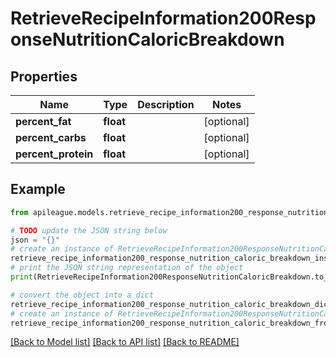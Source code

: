 # RetrieveRecipeInformation200ResponseNutritionCaloricBreakdown


## Properties

Name | Type | Description | Notes
------------ | ------------- | ------------- | -------------
**percent_fat** | **float** |  | [optional] 
**percent_carbs** | **float** |  | [optional] 
**percent_protein** | **float** |  | [optional] 

## Example

```python
from apileague.models.retrieve_recipe_information200_response_nutrition_caloric_breakdown import RetrieveRecipeInformation200ResponseNutritionCaloricBreakdown

# TODO update the JSON string below
json = "{}"
# create an instance of RetrieveRecipeInformation200ResponseNutritionCaloricBreakdown from a JSON string
retrieve_recipe_information200_response_nutrition_caloric_breakdown_instance = RetrieveRecipeInformation200ResponseNutritionCaloricBreakdown.from_json(json)
# print the JSON string representation of the object
print(RetrieveRecipeInformation200ResponseNutritionCaloricBreakdown.to_json())

# convert the object into a dict
retrieve_recipe_information200_response_nutrition_caloric_breakdown_dict = retrieve_recipe_information200_response_nutrition_caloric_breakdown_instance.to_dict()
# create an instance of RetrieveRecipeInformation200ResponseNutritionCaloricBreakdown from a dict
retrieve_recipe_information200_response_nutrition_caloric_breakdown_from_dict = RetrieveRecipeInformation200ResponseNutritionCaloricBreakdown.from_dict(retrieve_recipe_information200_response_nutrition_caloric_breakdown_dict)
```
[[Back to Model list]](../README.md#documentation-for-models) [[Back to API list]](../README.md#documentation-for-api-endpoints) [[Back to README]](../README.md)


